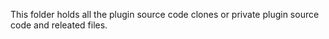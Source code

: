 This folder holds all the plugin source code clones or private plugin source code and releated files.

